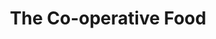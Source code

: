 ---
title: "The Co-operative Food"
url: /derby/the-co-operative-food-hollybrook-way/
shop: Supermarkt
---